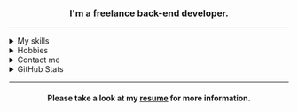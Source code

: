 <!DOCTYPE html>
<html lang="en">
  
<head>
  <meta charset="UTF-8">
  <meta name="viewport" content="width=device-width, initial-scale=1.0">
</head>
  
<body>
  <div align="center">
    <span>
      <h3>I'm a freelance back-end developer.</h3>
    </span>
  </div>

  <hr>
  
  <details>
    <summary>My skills</summary>
    <div align="center">
      <p>
        <img src="/icons/python.svg" alt="python" title="Python" width="40" height="40" />
        <img src="./icons/django.svg" alt="django" title="Django" width="40" height="40" />
        <img src="./icons/flask.png" alt="flask" title="Flask" width="40" height="40" />
        <img src="./icons/html5.svg" alt="html" title="HTML" width="40" height="40" />
        <img src="./icons/css3.svg" alt="css" title="CSS" width="40" height="40" />
        <img src="./icons/mongodb.svg" alt="mongodb" title="MongoDB" width="40" height="40" />
        <img src="./icons/git.svg" alt="git" title="Git" width="40" height="40" />
        <img src="./icons/postman.svg" alt="postman" title="Postman" width="40" height="40" />
      </p>
    </div>
  </details>

  <details>
    <summary>Hobbies</summary>
    <div align="center">
      <p>Listening to music (mostly instrumental)</p>
      <p>Reading psychological articles and books</p>
      <p>Explore about cybersecurity</p>
      <p>Playing strategy video games</p>
      <p>Gardening</p>
      <p>Cooking</p>
    </div>
  </details>
  
  <details>
    <summary>Contact me</summary>
    <div align="center">
      <p>
        <a href="mailto:soheilmohammadpor13@gmail.com" target="blank">
            <img src="./icons/gmail.svg" height="40" width="40"/>
        </a>
        <a href="https://www.linkedin.com/in/soheil_mpa/" target="blank">
            <img src="./icons/linkedin.svg" height="40" width="40" />
        </a>
        <a href="https://stackoverflow.com/users/13569971/afshar-sharifi" target="blank">
            <img src="./icons/stack-overflow.svg" height="40" width="40" />
        </a>
        <a href="https://t.me/soheil_mpa" target="blank">
            <img src="./icons/telegram.svg" height="40" width="40" />
        </a>
      </p>
    </div>
  </details>

  <details>
    <summary>GitHub Stats</summary>
    <div align="center">
      <p>
        <a href="https://github.com/soheilmpa/github-readme-activity-graph">
          <img src="https://github-readme-activity-graph.vercel.app/graph?username=soheilmpa&theme=github-compact&hide_border=true">
        </a>
      </p>
    </div>
  </details>
  
  <hr>
  
  <div align="center">
    <span>
      <h4>Please take a look at my <a href="https://github.com/soheilmpa/soheilmpa/blob/main/resume.pdf" target="_blank" >resume</a> for more information.</h4>
    </span>
  </div>
  
</body>

</html>

